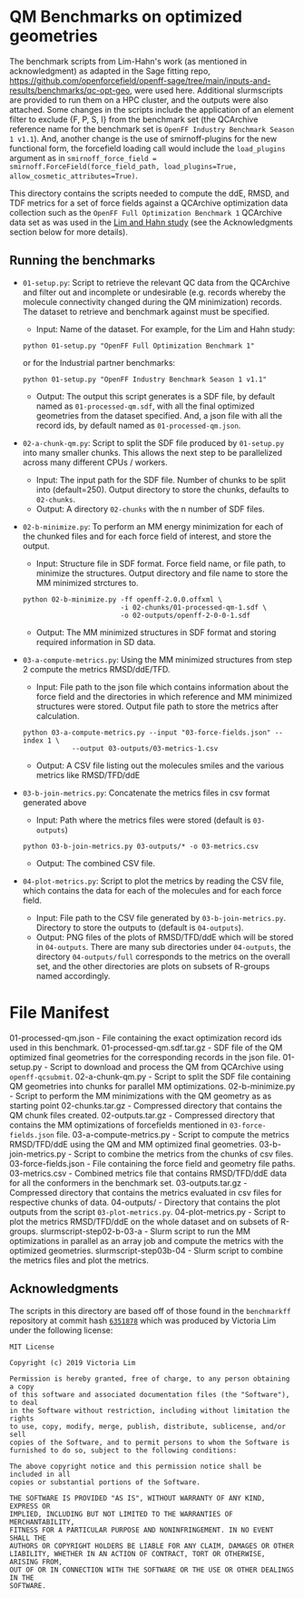 # QM Benchmarks on optimized geometries

The benchmark scripts from Lim-Hahn's work (as mentioned in acknowledgment) as adapted in the Sage fitting repo, https://github.com/openforcefield/openff-sage/tree/main/inputs-and-results/benchmarks/qc-opt-geo, were used here. Additional slurmscripts are provided to run them on a HPC cluster, and the outputs were also attached. Some changes in the scripts include the application of an element filter to exclude {F, P, S, I} from the benchmark set (the QCArchive reference name for the benchmark set is `OpenFF Industry Benchmark Season 1 v1.1`). And, another change is the use of smirnoff-plugins for the new functional form, the forcefield loading call would include the `load_plugins` argument as in `smirnoff_force_field = smirnoff.ForceField(force_field_path, load_plugins=True, allow_cosmetic_attributes=True)`.


This directory contains the scripts needed to compute the ddE, RMSD, and TDF metrics for a set
of force fields against a QCArchive optimization data collection such as the `OpenFF Full Optimization Benchmark 1` 
QCArchive data set as was used in the [Lim and Hahn study](https://doi.org/10.26434/chemrxiv.12551867.v2) (see the 
Acknowledgments section below for more details).

## Running the benchmarks

* `01-setup.py`: Script to retrieve the relevant QC data from the QCArchive and filter out and incomplete or undesirable (e.g. records whereby the molecule connectivity changed during the QM minimization) records. The dataset to retrieve and benchmark against must be specified.
  - Input: Name of the dataset. For example, for the Lim and Hahn study:

   ```shell
   python 01-setup.py "OpenFF Full Optimization Benchmark 1"
   ```

   or for the Industrial partner benchmarks:

   ```shell
   python 01-setup.py "OpenFF Industry Benchmark Season 1 v1.1"
   ```
   - Output: The output this script generates is a SDF file, by default named as `01-processed-qm.sdf`, with all the final optimized geometries from the dataset specified. And, a json file with all the record ids, by default named as `01-processed-qm.json`.

* `02-a-chunk-qm.py`: Script to split the SDF file produced by `01-setup.py` into many smaller chunks. This allows the next step to be parallelized across many different CPUs / workers.
  - Input: The input path for the SDF file. Number of chunks to be split into (default=250). Output directory to store the chunks, defaults to `02-chunks`.
  - Output: A directory `02-chunks` with the n number of SDF files.

* `02-b-minimize.py`: To perform an MM energy minimization for each of the chunked files and for each force field of interest, and store the output.
  - Input: Structure file in SDF format. Force field name, or file path, to minimize the structures. Output directory and file name to store the MM minimized strctures to.
   ```shell
   python 02-b-minimize.py -ff openff-2.0.0.offxml \ 
                           -i 02-chunks/01-processed-qm-1.sdf \
                           -o 02-outputs/openff-2-0-0-1.sdf
   ```
  - Output: The MM minimized structures in SDF format and storing required information in SD data.

* `03-a-compute-metrics.py`: Using the MM minimized structures from step 2 compute the metrics RMSD/ddE/TFD.
  - Input: File path to the json file which contains information about the force field and the directories in which reference and MM minimized structures were stored. Output file path to store the metrics after calculation.
   ```shell
   python 03-a-compute-metrics.py --input "03-force-fields.json" --index 1 \
               --output 03-outputs/03-metrics-1.csv
   ```
  - Output: A CSV file listing out the molecules smiles and the various metrics like RMSD/TFD/ddE

* `03-b-join-metrics.py`: Concatenate the metrics files in csv format generated above 
  - Input: Path where the metrics files were stored (default is `03-outputs`)
   ```shell
   python 03-b-join-metrics.py 03-outputs/* -o 03-metrics.csv
   ```
  - Output: The combined CSV file.

* `04-plot-metrics.py`: Script to plot the metrics by reading the CSV file, which contains the data for each of the molecules and for each force field. 
  - Input: File path to the CSV file generated by `03-b-join-metrics.py`. Directory to store the outputs to (default is `04-outputs`).
  - Output: PNG files of the plots of RMSD/TFD/ddE which will be stored in `04-outputs`. There are many sub directories under `04-outputs`, the directory `04-outputs/full` corresponds to the metrics on the overall set, and the other directories are plots on subsets of R-groups named accordingly.

# File Manifest

 01-processed-qm.json - File containing the exact optimization record ids used in this benchmark.
 01-processed-qm.sdf.tar.gz - SDF file of the QM optimized final geometries for the corresponding records in the json file.
 01-setup.py - Script to download and process the QM from QCArchive using `openff-qcsubmit`.
 02-a-chunk-qm.py - Script to split the SDF file containing QM geometries into chunks for parallel MM optimizations.
 02-b-minimize.py - Script to perform the MM minimizations with the QM geometry as as starting point
 02-chunks.tar.gz - Compressed directory that contains the QM chunk files created.
 02-outputs.tar.gz - Compressed directory that contains the MM optimizations of forcefields mentioned in `03-force-fields.json` file.
 03-a-compute-metrics.py - Script to compute the metrics RMSD/TFD/ddE using the QM and MM optimized final geometries.
 03-b-join-metrics.py - Script to combine the metrics from the chunks of csv files.
 03-force-fields.json - File containing the force field and geometry file paths.
 03-metrics.csv - Combined metrics file that contains RMSD/TFD/ddE data for all the conformers in the benchmark set.
 03-outputs.tar.gz - Compressed directory that contains the metrics evaluated in csv files for respective chunks of data.
 04-outputs/ - Directory that contains the plot outputs from the script `03-plot-metrics.py`.
 04-plot-metrics.py - Script to plot the metrics RMSD/TFD/ddE on the whole dataset and on subsets of R-groups.
 slurmscript-step02-b-03-a - Slurm script to run the MM optimizations in parallel as an array job and compute the metrics with the optimized geometries.
 slurmscript-step03b-04 - Slurm script to combine the metrics files and plot the metrics.


## Acknowledgments

The scripts in this directory are based off of those found in the `benchmarkff` repository
at commit hash [`6351878`](https://github.com/MobleyLab/benchmarkff/tree/6351878) which was produced 
by Victoria Lim under the following license:

    MIT License
    
    Copyright (c) 2019 Victoria Lim
    
    Permission is hereby granted, free of charge, to any person obtaining a copy
    of this software and associated documentation files (the "Software"), to deal
    in the Software without restriction, including without limitation the rights
    to use, copy, modify, merge, publish, distribute, sublicense, and/or sell
    copies of the Software, and to permit persons to whom the Software is
    furnished to do so, subject to the following conditions:
    
    The above copyright notice and this permission notice shall be included in all
    copies or substantial portions of the Software.
    
    THE SOFTWARE IS PROVIDED "AS IS", WITHOUT WARRANTY OF ANY KIND, EXPRESS OR
    IMPLIED, INCLUDING BUT NOT LIMITED TO THE WARRANTIES OF MERCHANTABILITY,
    FITNESS FOR A PARTICULAR PURPOSE AND NONINFRINGEMENT. IN NO EVENT SHALL THE
    AUTHORS OR COPYRIGHT HOLDERS BE LIABLE FOR ANY CLAIM, DAMAGES OR OTHER
    LIABILITY, WHETHER IN AN ACTION OF CONTRACT, TORT OR OTHERWISE, ARISING FROM,
    OUT OF OR IN CONNECTION WITH THE SOFTWARE OR THE USE OR OTHER DEALINGS IN THE
    SOFTWARE.


